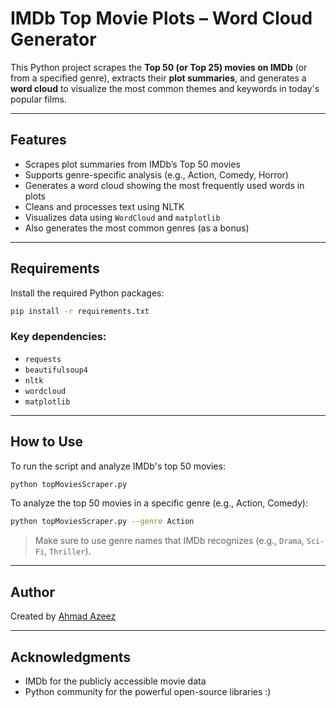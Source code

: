 # IMDb Top Movie Plots – Word Cloud Generator

This Python project scrapes the **Top 50 (or Top 25) movies on IMDb** (or from a specified genre), extracts their **plot summaries**, and generates a **word cloud** to visualize the most common themes and keywords in today's popular films.

---

## Features

* Scrapes plot summaries from IMDb’s Top 50 movies
* Supports genre-specific analysis (e.g., Action, Comedy, Horror)
* Generates a word cloud showing the most frequently used words in plots
* Cleans and processes text using NLTK
* Visualizes data using `WordCloud` and `matplotlib`
* Also generates the most common genres (as a bonus)

---

## Requirements

Install the required Python packages:

```bash
pip install -r requirements.txt
```

### Key dependencies:

* `requests`
* `beautifulsoup4`
* `nltk`
* `wordcloud`
* `matplotlib`

---

## How to Use

To run the script and analyze IMDb's top 50 movies:

```bash
python topMoviesScraper.py
```

To analyze the top 50 movies in a specific genre (e.g., Action, Comedy):

```bash
python topMoviesScraper.py --genre Action
```

> Make sure to use genre names that IMDb recognizes (e.g., `Drama`, `Sci-Fi`, `Thriller`).

---

## Author

Created by [Ahmad Azeez](https://github.com/AhmadAzeez999)

---

## Acknowledgments

* IMDb for the publicly accessible movie data
* Python community for the powerful open-source libraries :)
